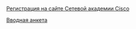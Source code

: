 [Регистрация на сайте Сетевой академии Cisco](https://www.netacad.com/ru/web/self-enroll/course-572705)

[Вводная анкета](https://goo.gl/forms/fK4JiUrUCW2Gw1nx2)
